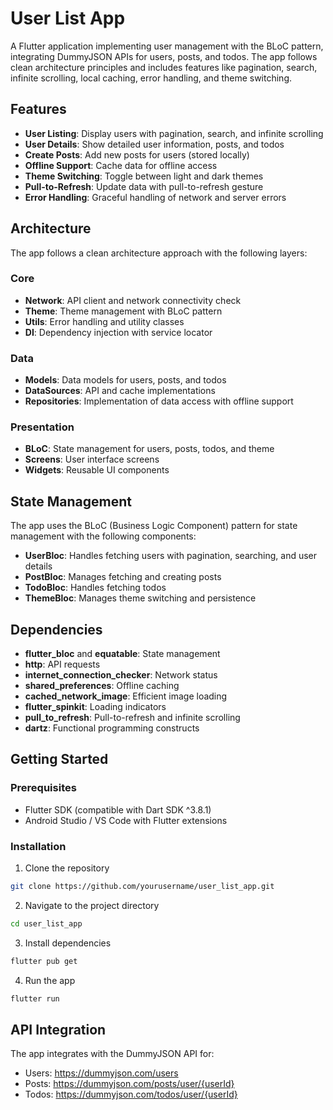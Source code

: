 # User List App

A Flutter application implementing user management with the BLoC pattern, integrating DummyJSON APIs for users, posts, and todos. The app follows clean architecture principles and includes features like pagination, search, infinite scrolling, local caching, error handling, and theme switching.

## Features

- **User Listing**: Display users with pagination, search, and infinite scrolling
- **User Details**: Show detailed user information, posts, and todos
- **Create Posts**: Add new posts for users (stored locally)
- **Offline Support**: Cache data for offline access
- **Theme Switching**: Toggle between light and dark themes
- **Pull-to-Refresh**: Update data with pull-to-refresh gesture
- **Error Handling**: Graceful handling of network and server errors

## Architecture

The app follows a clean architecture approach with the following layers:

### Core
- **Network**: API client and network connectivity check
- **Theme**: Theme management with BLoC pattern
- **Utils**: Error handling and utility classes
- **DI**: Dependency injection with service locator

### Data
- **Models**: Data models for users, posts, and todos
- **DataSources**: API and cache implementations
- **Repositories**: Implementation of data access with offline support

### Presentation
- **BLoC**: State management for users, posts, todos, and theme
- **Screens**: User interface screens
- **Widgets**: Reusable UI components

## State Management

The app uses the BLoC (Business Logic Component) pattern for state management with the following components:

- **UserBloc**: Handles fetching users with pagination, searching, and user details
- **PostBloc**: Manages fetching and creating posts
- **TodoBloc**: Handles fetching todos
- **ThemeBloc**: Manages theme switching and persistence

## Dependencies

- **flutter_bloc** and **equatable**: State management
- **http**: API requests
- **internet_connection_checker**: Network status
- **shared_preferences**: Offline caching
- **cached_network_image**: Efficient image loading
- **flutter_spinkit**: Loading indicators
- **pull_to_refresh**: Pull-to-refresh and infinite scrolling
- **dartz**: Functional programming constructs

## Getting Started

### Prerequisites

- Flutter SDK (compatible with Dart SDK ^3.8.1)
- Android Studio / VS Code with Flutter extensions

### Installation

1. Clone the repository
```bash
git clone https://github.com/yourusername/user_list_app.git
```

2. Navigate to the project directory
```bash
cd user_list_app
```

3. Install dependencies
```bash
flutter pub get
```

4. Run the app
```bash
flutter run
```

## API Integration

The app integrates with the DummyJSON API for:
- Users: https://dummyjson.com/users
- Posts: https://dummyjson.com/posts/user/{userId}
- Todos: https://dummyjson.com/todos/user/{userId}



